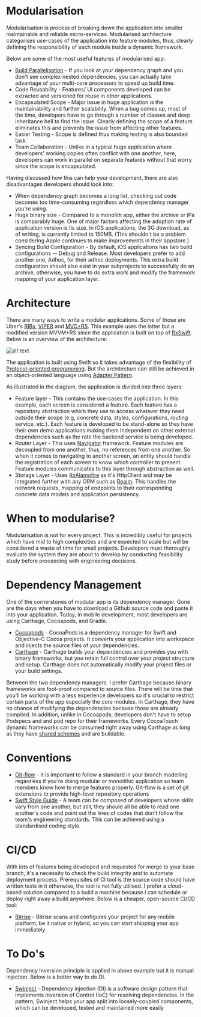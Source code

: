 
# Modularisation
Modularisation is process of breaking down the application into smaller maintainable and reliable micro-services. Modularised architecture categorises use-cases of the application into feature modules, thus, clearly defining the responsibility of each module inside a dynamic framework.

Below are some of the most useful features of modularised app:
 - [Build Parallelisation](https://shashikantjagtap.net/wwdc18-modern-tips-for-optimising-swift-build-time-in-xcode-10/) - If  you look at your dependency graph and you don't see complex nested dependencies, you can actually take advantage of your multi-core processors to speed up build time.
 - Code Reusability - Features/ UI components developed can be extracted and versioned for reuse in other applications.
 - Encapsulated Scope - Major issue in huge application is the maintainability and further scalability. When a bug comes up, most of the time, developers have to go through a number of classes and deep inheritance hell to find the issue. Clearly defining the scope of a feature eliminates this and prevents the issue from affecting other features.
- Easier Testing - Scope is defined thus making testing is also bounded task.
- Team Collaboration - Unlike in a typical huge application where developers' working copies often conflict with one another, here,  developers can work in parallel on separate features without that worry since the scope is encapsulated.

Having discussed how this can help your development, there are also disadvantages developers should look into:
 - When dependency graph becomes a long list, checking out code becomes too time-consuming regardless which dependency manager you're using.
 - Huge binary size - Compared to a monolith app, either the archive or iPa is comparably huge. One of major factors affecting the adoption rate of application version is its size. In iOS applications, the 3G download, as of writing, is currently limited to 150MB. (This shouldn't be a problem considering Apple continues to make improvements in their appstore.)
 - Syncing Build Configuration -  By default, iOS applications has two build configurations -- Debug and Release. Most developers prefer to add another one, Adhoc, for their adhoc deployments. This extra build configuration should also exist in your subprojects to successfully do an archive, otherwise, you have to do extra work and modify the framework mapping of your application layer.

# Architecture
There are many ways to write a modular applications. Some of those are Uber's [RIBs](https://github.com/uber/RIBs), [VIPER](https://www.objc.io/issues/13-architecture/viper/) and [MVC+RS](https://medium.com/swift-programming/mvc-rs-8780e73e9ff4). This example uses the latter but a modified version MVVM+RS since the application is built on top of [RxSwift](https://github.com/ReactiveX/RxSwift). Below is an overview of the architecture:

![alt text](https://github.com/softwaresaiyajin/modular-app-demo-ios/blob/develop/readme_res/Screen%20Shot%202018-10-23%20at%202.31.43%20PM.png)

The application is built using Swift so it takes advantage of the flexibility of [Protocol-oriented programming](https://www.raywenderlich.com/814-introducing-protocol-oriented-programming-in-swift-3). But the architecture can still be achieved in an object-oriented language using [Adapter Pattern](https://stackify.com/design-patterns-explained-adapter-pattern-with-code-examples/).

As illustrated in the diagram, the application is divided into three layers:

 - Feature layer - This contains the use-cases the application. In this example, each screen is considered a feature. Each feature has a repository abstraction which they use to access whatever they need outside their scope (e.g, concrete data, styles, configurations, routing service, etc.). Each feature is developed to be stand-alone so they have their own demo applications making them independent on other external dependencies such as the rate the backend service is being developed.
 - Router Layer - This uses [Navigator](https://github.com/softwaresaiyajin/navigator-ios) framework. Feature modules are decoupled from one another, thus, no references from one another. So when it comes to navigating to another screen, an entity should handle the registration of each screen to know which controller to present. Feature modules communicates to this layer through abstraction as well.
 - Storage Layer - Uses [RxAlamofire](https://github.com/RxSwiftCommunity/RxAlamofire) as it's HttpClient and may be integrated further with any ORM such as [Realm](https://github.com/realm/realm-cocoa). This handles the network requests, mapping of endpoints to their corresponding concrete data models and application persistency.

# When to modularise?
Modularisation is not for every project. This is incredibly useful for projects which have mid to high complexities and are expected to scale but will be considered a waste of time for small projects.
Developers must thoroughly evaluate the system they are about to develop by conducting feasibility study before proceeding with engineering decisions. 

# Dependency Management
One of the cornerstones of modular app is its dependency manager. Gone are the days when you have to download a Github source code and paste it into your application. Today, in mobile development, most developers are using Carthage, Cocoapods, and Gradle.

 - [Cocoapods](https://cocoapods.org/) - CocoaPods is a dependency manager for Swift and Objective-C Cocoa projects. It converts your application into workspace and injects the source files of your dependencies.
 - [Carthage](https://github.com/Carthage/Carthage) - Carthage builds your dependencies and provides you with binary frameworks, but you retain full control over your project structure and setup. Carthage does not automatically modify your project files or your build settings.

Between the two dependency managers. I prefer Carthage because binary frameworks are fool-proof compared to source files. There will be time that you'll be working with a less experience developers so it's crucial to restrict certain parts of the app especially the core modules. In Carthage, they have no chance of modifying the dependencies because those are already compiled. In addition, unlike in Cocoapods, developers don't have to setup Podspecs and and pod repo for their frameworks. Every CocoaTouch dynamic frameworks can be consumed right away using Carthage as long as they have [shared schemes](https://developer.nevercode.io/docs/sharing-ios-project-schemes) and are buildable.

# Conventions
- [Git-flow](https://danielkummer.github.io/git-flow-cheatsheet/) - It is important to follow a standard in your branch modelling regardless if you're doing modular or monolithic application so team members know how to merge features properly. Git-flow is a set of git extensions to provide high-level repository operations
- [Swift Style Guide](https://github.com/raywenderlich/swift-style-guide) - A team can be composed of developers whose skills vary from one another, but still, they should all be able to read one another's code and point out the lines of codes that don't follow the team's engineering standards. This can be achieved using a standardised coding style.

# CI/CD
With lots of features being developed and requested for merge to your base branch, it's a necessity to check the build integrity and to automate deployment process. Prerequisites of CI tool is the source code should have written tests in it otherwise, the tool is not fully utilised. I prefer a cloud-based solution compared to a build a machine because I can schedule or deploy right away a build anywhere. 
Below is a cheaper, open-source CI/CD tool:

 - [Bitrise](https://www.bitrise.io) - Bitrise scans and configures your project for any mobile platform, be it native or hybrid, so you can start shipping your app immediately

# To Do's
Dependency Inversion principle is applied in above example but it is manual injection. Below is a better way to do DI.

 - [Swinject](https://github.com/Swinject/Swinject) - Dependency injection (DI) is a software design pattern that implements Inversion of Control (IoC) for resolving dependencies. In the pattern, Swinject helps your app split into loosely-coupled components, which can be developed, tested and maintained more easily
